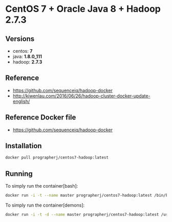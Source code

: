 # CentOS 7 + Oracle Java 8  + Hadoop 2.7.3

## Versions
- centos: **7**
- java: **1.8.0_111**
- hadoop: **2.7.3**

## Reference
- https://github.com/sequenceiq/hadoop-docker
- http://kiwenlau.com/2016/06/26/hadoop-cluster-docker-update-english/

## Reference Docker file
- https://github.com/sequenceiq/hadoop-docker

## Installation
```sh
docker pull prographerj/centos7-hadoop:latest
```

## Running
To simply run the container[bash]:
```sh
docker run -i -t --name master prographerj/centos7-hadoop:latest /bin/bash
```

To simply run the container[demons]:
```sh
docker run -i -t -d --name master prographerj/centos7-hadoop:latest /usr/local/hadoop/sbin/start-dfs.sh
```
